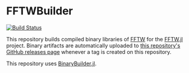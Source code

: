 # FFTWBuilder

[![Build Status](https://travis-ci.org/JuliaMath/FFTWBuilder.svg?branch=master)](https://travis-ci.org/JuliaMath/FFTWBuilder)

This repository builds compiled binary libraries of [FFTW](http://fftw.org/) for the [FFTW.jl](https://github.com/JuliaMath/FFTW.jl) project. Binary artifacts are automatically uploaded to
[this repository's GitHub releases page](https://github.com/JuliaMath/FFTWBuilder/releases) whenever a tag is created on this repository.

This repository uses [BinaryBuilder.jl](https://github.com/JuliaPackaging/BinaryBuilder.jl).
